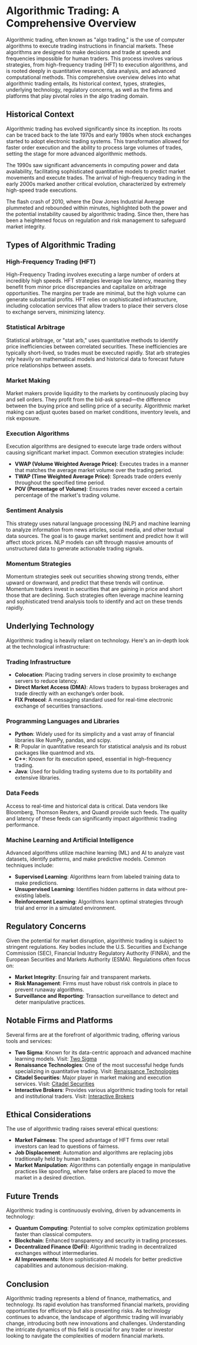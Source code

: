 # Algorithmic Trading: A Comprehensive Overview

Algorithmic trading, often known as "algo trading," is the use of computer algorithms to execute trading instructions in financial markets. These algorithms are designed to make decisions and trade at speeds and frequencies impossible for human traders. This process involves various strategies, from high-frequency trading (HFT) to execution algorithms, and is rooted deeply in quantitative research, data analysis, and advanced computational methods. This comprehensive overview delves into what algorithmic trading entails, its historical context, types, strategies, underlying technology, regulatory concerns, as well as the firms and platforms that play pivotal roles in the algo trading domain.

## Historical Context

Algorithmic trading has evolved significantly since its inception. Its roots can be traced back to the late 1970s and early 1980s when stock exchanges started to adopt electronic trading systems. This transformation allowed for faster order execution and the ability to process large volumes of trades, setting the stage for more advanced algorithmic methods.

The 1990s saw significant advancements in computing power and data availability, facilitating sophisticated quantitative models to predict market movements and execute trades. The arrival of high-frequency trading in the early 2000s marked another critical evolution, characterized by extremely high-speed trade executions.

The flash crash of 2010, where the Dow Jones Industrial Average plummeted and rebounded within minutes, highlighted both the power and the potential instability caused by algorithmic trading. Since then, there has been a heightened focus on regulation and risk management to safeguard market integrity.

## Types of Algorithmic Trading

### High-Frequency Trading (HFT)

High-Frequency Trading involves executing a large number of orders at incredibly high speeds. HFT strategies leverage low latency, meaning they benefit from minor price discrepancies and capitalize on arbitrage opportunities. The margins per trade are minimal, but the high volume can generate substantial profits. HFT relies on sophisticated infrastructure, including colocation services that allow traders to place their servers close to exchange servers, minimizing latency.

### Statistical Arbitrage

Statistical arbitrage, or "stat arb," uses quantitative methods to identify price inefficiencies between correlated securities. These inefficiencies are typically short-lived, so trades must be executed rapidly. Stat arb strategies rely heavily on mathematical models and historical data to forecast future price relationships between assets.

### Market Making

Market makers provide liquidity to the markets by continuously placing buy and sell orders. They profit from the bid-ask spread—the difference between the buying price and selling price of a security. Algorithmic market making can adjust quotes based on market conditions, inventory levels, and risk exposure.

### Execution Algorithms

Execution algorithms are designed to execute large trade orders without causing significant market impact. Common execution strategies include:

- **VWAP (Volume Weighted Average Price)**: Executes trades in a manner that matches the average market volume over the trading period.
- **TWAP (Time Weighted Average Price)**: Spreads trade orders evenly throughout the specified time period.
- **POV (Percentage of Volume)**: Ensures trades never exceed a certain percentage of the market's trading volume.

### Sentiment Analysis

This strategy uses natural language processing (NLP) and machine learning to analyze information from news articles, social media, and other textual data sources. The goal is to gauge market sentiment and predict how it will affect stock prices. NLP models can sift through massive amounts of unstructured data to generate actionable trading signals.

### Momentum Strategies

Momentum strategies seek out securities showing strong trends, either upward or downward, and predict that these trends will continue. Momentum traders invest in securities that are gaining in price and short those that are declining. Such strategies often leverage machine learning and sophisticated trend analysis tools to identify and act on these trends rapidly.

## Underlying Technology

Algorithmic trading is heavily reliant on technology. Here's an in-depth look at the technological infrastructure:

### Trading Infrastructure

- **Colocation**: Placing trading servers in close proximity to exchange servers to reduce latency.
- **Direct Market Access (DMA)**: Allows traders to bypass brokerages and trade directly with an exchange’s order book.
- **FIX Protocol**: A messaging standard used for real-time electronic exchange of securities transactions.

### Programming Languages and Libraries

- **Python**: Widely used for its simplicity and a vast array of financial libraries like NumPy, pandas, and scipy.
- **R**: Popular in quantitative research for statistical analysis and its robust packages like quantmod and xts.
- **C++**: Known for its execution speed, essential in high-frequency trading.
- **Java**: Used for building trading systems due to its portability and extensive libraries.

### Data Feeds

Access to real-time and historical data is critical. Data vendors like Bloomberg, Thomson Reuters, and Quandl provide such feeds. The quality and latency of these feeds can significantly impact algorithmic trading performance.

### Machine Learning and Artificial Intelligence

Advanced algorithms utilize machine learning (ML) and AI to analyze vast datasets, identify patterns, and make predictive models. Common techniques include:

- **Supervised Learning**: Algorithms learn from labeled training data to make predictions.
- **Unsupervised Learning**: Identifies hidden patterns in data without pre-existing labels.
- **Reinforcement Learning**: Algorithms learn optimal strategies through trial and error in a simulated environment.

## Regulatory Concerns

Given the potential for market disruption, algorithmic trading is subject to stringent regulations. Key bodies include the U.S. Securities and Exchange Commission (SEC), Financial Industry Regulatory Authority (FINRA), and the European Securities and Markets Authority (ESMA). Regulations often focus on:

- **Market Integrity**: Ensuring fair and transparent markets.
- **Risk Management**: Firms must have robust risk controls in place to prevent runaway algorithms.
- **Surveillance and Reporting**: Transaction surveillance to detect and deter manipulative practices.

## Notable Firms and Platforms

Several firms are at the forefront of algorithmic trading, offering various tools and services:

- **Two Sigma**: Known for its data-centric approach and advanced machine learning models. Visit: [Two Sigma](https://www.twosigma.com)
- **Renaissance Technologies**: One of the most successful hedge funds specializing in quantitative trading. Visit: [Renaissance Technologies](https://www.rentec.com)
- **Citadel Securities**: Major player in market making and execution services. Visit: [Citadel Securities](https://www.citadelsecurities.com)
- **Interactive Brokers**: Provides various algorithmic trading tools for retail and institutional traders. Visit: [Interactive Brokers](https://www.interactivebrokers.com)

## Ethical Considerations

The use of algorithmic trading raises several ethical questions:

- **Market Fairness**: The speed advantage of HFT firms over retail investors can lead to questions of fairness.
- **Job Displacement**: Automation and algorithms are replacing jobs traditionally held by human traders.
- **Market Manipulation**: Algorithms can potentially engage in manipulative practices like spoofing, where false orders are placed to move the market in a desired direction.

## Future Trends

Algorithmic trading is continuously evolving, driven by advancements in technology:

- **Quantum Computing**: Potential to solve complex optimization problems faster than classical computers.
- **Blockchain**: Enhanced transparency and security in trading processes.
- **Decentralized Finance (DeFi)**: Algorithmic trading in decentralized exchanges without intermediaries.
- **AI Improvements**: More sophisticated AI models for better predictive capabilities and autonomous decision-making.

## Conclusion

Algorithmic trading represents a blend of finance, mathematics, and technology. Its rapid evolution has transformed financial markets, providing opportunities for efficiency but also presenting risks. As technology continues to advance, the landscape of algorithmic trading will invariably change, introducing both new innovations and challenges. Understanding the intricate dynamics of this field is crucial for any trader or investor looking to navigate the complexities of modern financial markets.